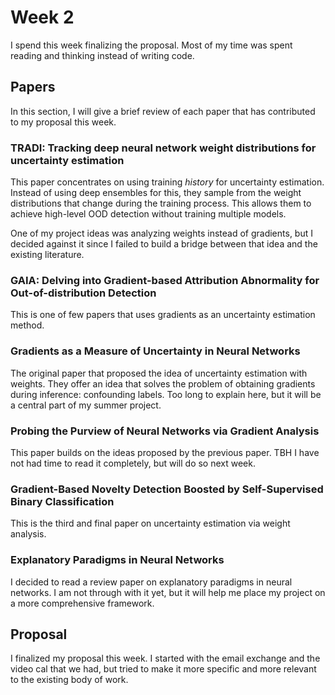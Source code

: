 # Week 2
I spend this week finalizing the proposal. Most of my time was spent reading and thinking instead of writing code. 

## Papers
In this section, I will give a brief review of each paper that has contributed to my proposal this week.
### TRADI: Tracking deep neural network weight distributions for uncertainty estimation

This paper concentrates on using training *history* for uncertainty estimation. Instead of using deep ensembles for this, they sample from the weight distributions that change during the training process. This allows them to achieve high-level OOD detection without training multiple models.

One of my project ideas was analyzing weights instead of gradients, but I decided against it since I failed to build a bridge between that idea and the existing literature. 

### GAIA: Delving into Gradient-based Attribution Abnormality for Out-of-distribution Detection

This is one of few papers that uses gradients as an uncertainty estimation method.

### Gradients as a Measure of Uncertainty in Neural Networks

The original paper that proposed the idea of uncertainty estimation with weights. They offer an idea that solves the problem of obtaining gradients during inference: confounding labels. Too long to explain here, but it will be a central part of my summer project.

### Probing the Purview of Neural Networks via Gradient Analysis

This paper builds on the ideas proposed by the previous paper. TBH I have not had time to read it completely, but will do so next week.

### Gradient-Based Novelty Detection Boosted by Self-Supervised Binary Classification

This is the third and final paper on uncertainty estimation via weight analysis.

### Explanatory Paradigms in Neural Networks

I decided to read a review paper on explanatory paradigms in neural networks. I am not through with it yet, but it will help me place my project on a more comprehensive framework.

## Proposal
I finalized my proposal this week. I started with the email exchange and the video cal that we had, but tried to make it more specific and more relevant to the existing body of work.
